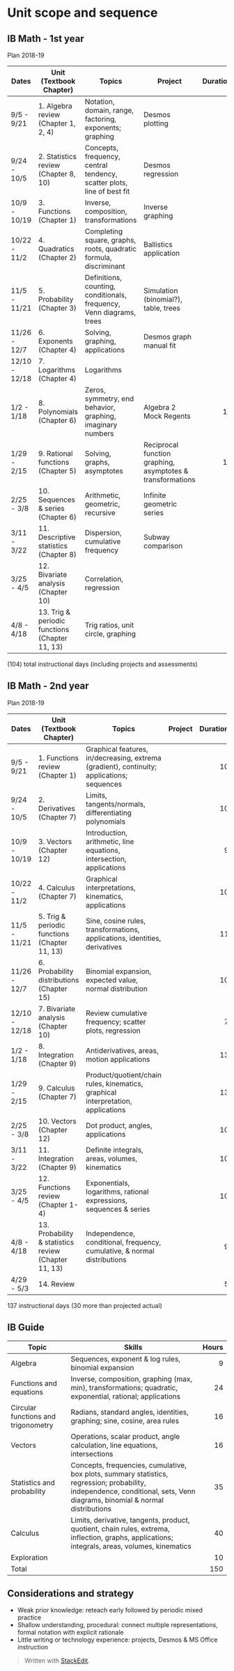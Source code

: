 # Unit scope and sequence

## IB Math - 1st year

Plan 2018-19

Dates| Unit (Textbook Chapter) | Topics | Project |Duration | IB Guide
---|---|---|---|---:|:---:
9/5 - 9/21 | 1. Algebra review (Chapter 1, 2, 4) | Notation, domain, range, factoring, exponents; graphing |Desmos plotting |8|
9/24 - 10/5 | 2. Statistics review  (Chapter 8, 10) | Concepts, frequency, central tendency, scatter plots, line of best fit |Desmos regression|8|
10/9 - 10/19 | 3. Functions (Chapter 1) | Inverse, composition, transformations |Inverse graphing|7| 10
10/22 - 11/2 | 4. Quadratics (Chapter 2) | Completing square, graphs, roots, quadratic formula, discriminant|Ballistics application|8| 5
11/5 - 11/21 | 5. Probability  (Chapter 3) | Definitions, counting, conditionals, frequency, Venn diagrams, trees|Simulation (binomial?), table, trees|9| 10
11/26 - 12/7 | 6. Exponents  (Chapter 4) | Solving, graphing, applications |Desmos graph manual fit |7| 10
12/10 - 12/18 | 7. Logarithms  (Chapter 4) | Logarithms ||6| 10
1/2 - 1/18 | 8. Polynomials (Chapter 6) | Zeros, symmetry, end behavior, graphing, imaginary numbers |Algebra 2 Mock Regents|10|
1/29 - 2/15 | 9. Rational functions (Chapter 5)  | Solving, graphs, asymptotes |Reciprocal function graphing, asymptotes & transformations|10|
2/25 - 3/8 | 10. Sequences & series  (Chapter 6) | Arithmetic, geometric, recursive |Infinite geometric series |8| 5
3/11 - 3/22 | 11. Descriptive statistics  (Chapter 8) | Dispersion, cumulative frequency |Subway comparison|8| 5 (+10)
3/25 - 4/5 | 12. Bivariate analysis (Chapter 10)  | Correlation, regression ||8| 8
4/8 - 4/18 | 13. Trig & periodic functions (Chapter 11, 13) | Trig ratios, unit circle, graphing ||7| 8 (+8)

(104) total instructional days (including projects and assessments)

## IB Math - 2nd year

Plan 2018-19

Dates| Unit (Textbook Chapter) | Topics  | Project |Duration | IB Guide recommendation
---|---|---|---|---:|:---:
9/5 - 9/21 | 1. Functions review (Chapter 1) | Graphical features, in/decreasing, extrema (gradient), continuity; applications; sequences ||10|
9/24 - 10/5 | 2. Derivatives (Chapter 7) | Limits, tangents/normals, differentiating polynomials ||10|10
10/9 - 10/19 | 3. Vectors (Chapter 12) | Introduction, arithmetic, line equations, intersection, applications ||9|8
10/22 - 11/2 | 4. Calculus (Chapter 7) | Graphical interpretations, kinematics, applications ||10|10
11/5 - 11/21 | 5. Trig & periodic functions (Chapter 11, 13) | Sine, cosine rules, transformations, applications, identities, derivatives ||11| 8
11/26 - 12/7 | 6. Probability distributions (Chapter 15) | Binomial expansion, expected value, normal distribution | |10|
12/10 - 12/18 | 7. Bivariate analysis (Chapter 10) | Review cumulative frequency; scatter plots, regression ||7|
1/2 - 1/18 | 8. Integration (Chapter 9) | Antiderivatives, areas, motion applications ||13|15
1/29 - 2/15 | 9. Calculus (Chapter 7) | Product/quotient/chain rules, kinematics, graphical interpretation, applications ||13| 5
2/25 - 3/8 | 10. Vectors (Chapter 12) | Dot product, angles, applications ||10| 8
3/11 - 3/22 | 11. Integration (Chapter 9) |Definite integrals, areas, volumes, kinematics||10|
3/25 - 4/5 | 12. Functions review (Chapter 1-4) | Exponentials, logarithms, rational expressions, sequences & series ||10|
4/8 - 4/18 | 13. Probability & statistics review (Chapter 11, 13) | Independence, conditional, frequency, cumulative, & normal distributions ||9|
4/29 - 5/3 | 14. Review |||5|

137 instructional days (30 more than projected actual)

## IB Guide

Topic | Skills | Hours
---|---|---:
Algebra |Sequences, exponent & log rules, binomial expansion| 9
Functions and equations |Inverse, composition, graphing (max, min), transformations; quadratic, exponential, rational; applications| 24
Circular functions and trigonometry|Radians, standard angles, identities, graphing; sine, cosine, area rules| 16
Vectors |Operations, scalar product, angle calculation, line equations, intersections | 16
Statistics and probability |Concepts, frequencies, cumulative, box plots, summary statistics, regression; probability, independence, conditional, sets, Venn diagrams, binomial & normal distributions | 35
Calculus |Limits, derivative, tangents, product, quotient, chain rules, extrema, inflection, graphs, applications; integrals, areas, volumes, kinematics| 40
Exploration || 10
Total || 150

## Considerations and strategy

- Weak prior knowledge: reteach early followed by periodic mixed practice
- Shallow understanding, procedural: connect multiple representations, formal notation with explicit rationale
- Little writing or technology experience: projects, Desmos & MS Office instruction



> Written with [StackEdit](https://stackedit.io/).
<!--stackedit_data:
eyJoaXN0b3J5IjpbLTEzNzExOTM4NjJdfQ==
-->